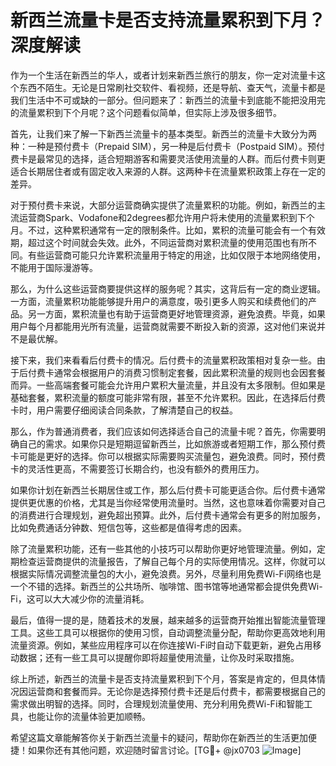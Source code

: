 # 新西兰流量卡是否支持流量累积到下月？深度解读

作为一个生活在新西兰的华人，或者计划来新西兰旅行的朋友，你一定对流量卡这个东西不陌生。无论是日常刷社交软件、看视频，还是导航、查天气，流量卡都是我们生活中不可或缺的一部分。但问题来了：新西兰的流量卡到底能不能把没用完的流量累积到下个月呢？这个问题看似简单，但实际上涉及很多细节。

首先，让我们来了解一下新西兰流量卡的基本类型。新西兰的流量卡大致分为两种：一种是预付费卡（Prepaid SIM），另一种是后付费卡（Postpaid SIM）。预付费卡是最常见的选择，适合短期游客和需要灵活使用流量的人群。而后付费卡则更适合长期居住者或有固定收入来源的人群。这两种卡在流量累积政策上存在一定的差异。

对于预付费卡来说，大部分运营商确实提供了流量累积的功能。例如，新西兰的主流运营商Spark、Vodafone和2degrees都允许用户将未使用的流量累积到下个月。不过，这种累积通常有一定的限制条件。比如，累积的流量可能会有一个有效期，超过这个时间就会失效。此外，不同运营商对累积流量的使用范围也有所不同。有些运营商可能只允许累积流量用于特定的用途，比如仅限于本地网络使用，不能用于国际漫游等。

那么，为什么这些运营商要提供这样的服务呢？其实，这背后有一定的商业逻辑。一方面，流量累积功能能够提升用户的满意度，吸引更多人购买和续费他们的产品。另一方面，累积流量也有助于运营商更好地管理资源，避免浪费。毕竟，如果用户每个月都能用光所有流量，运营商就需要不断投入新的资源，这对他们来说并不是最优解。

接下来，我们来看看后付费卡的情况。后付费卡的流量累积政策相对复杂一些。由于后付费卡通常会根据用户的消费习惯制定套餐，因此累积流量的规则也会因套餐而异。一些高端套餐可能会允许用户累积大量流量，并且没有太多限制。但如果是基础套餐，累积流量的额度可能非常有限，甚至不允许累积。因此，在选择后付费卡时，用户需要仔细阅读合同条款，了解清楚自己的权益。

那么，作为普通消费者，我们应该如何选择适合自己的流量卡呢？首先，你需要明确自己的需求。如果你只是短期逗留新西兰，比如旅游或者短期工作，那么预付费卡可能是更好的选择。你可以根据实际需要购买流量包，避免浪费。同时，预付费卡的灵活性更高，不需要签订长期合约，也没有额外的费用压力。

如果你计划在新西兰长期居住或工作，那么后付费卡可能更适合你。后付费卡通常提供更优惠的价格，尤其是当你经常使用流量时。当然，这也意味着你需要对自己的消费进行合理规划，避免超出预算。此外，后付费卡通常会有更多的附加服务，比如免费通话分钟数、短信包等，这些都是值得考虑的因素。

除了流量累积功能，还有一些其他的小技巧可以帮助你更好地管理流量。例如，定期检查运营商提供的流量报告，了解自己每个月的实际使用情况。这样，你就可以根据实际情况调整流量包的大小，避免浪费。另外，尽量利用免费Wi-Fi网络也是一个不错的选择。新西兰的公共场所、咖啡馆、图书馆等地通常都会提供免费Wi-Fi，这可以大大减少你的流量消耗。

最后，值得一提的是，随着技术的发展，越来越多的运营商开始推出智能流量管理工具。这些工具可以根据你的使用习惯，自动调整流量分配，帮助你更高效地利用流量资源。例如，某些应用程序可以在你连接Wi-Fi时自动下载更新，避免占用移动数据；还有一些工具可以提醒你即将超量使用流量，让你及时采取措施。

综上所述，新西兰的流量卡是否支持流量累积到下个月，答案是肯定的，但具体情况因运营商和套餐而异。无论你是选择预付费卡还是后付费卡，都需要根据自己的需求做出明智的选择。同时，合理规划流量使用、充分利用免费Wi-Fi和智能工具，也能让你的流量体验更加顺畅。

希望这篇文章能解答你关于新西兰流量卡的疑问，帮助你在新西兰的生活更加便捷！如果你还有其他问题，欢迎随时留言讨论。[TG💪+ @jx0703 ![Image](https://github.com/user-attachments/assets/dbca1d08-cadb-493c-b0ec-ad6f7a83f270)]